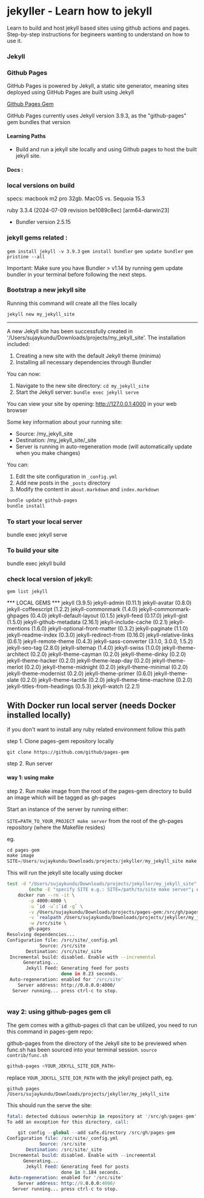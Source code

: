# jekyller - Learn how to jekyll

Learn to build and host jekyll based sites using github actions and pages. Step-by-step instructions for begineers wanting to understand on how to use it.

### Jekyll


### Github Pages

GitHub Pages is powered by Jekyll, a static site generator, meaning sites deployed using GitHub Pages are built using Jekyll

[Github Pages Gem](https://github.com/github/pages-gem)

GitHub Pages currently uses Jekyll version 3.9.3, as the "github-pages" gem bundles that version

#### Learning Paths

- Build and run a jekyll site locally and using Github pages to host the built jekyll site.


#### Docs :

### local versions on build
specs: macbook m2 pro 32gb. MacOS vs. Sequoia 15.3 

ruby 3.3.4 (2024-07-09 revision be1089c8ec) [arm64-darwin23]

- Bundler version 2.5.15

### jekyll gems related :
`gem install jekyll -v 3.9.3`
`gem install bundler`
`gem update bundler`
`gem pristine --all`

Important: Make sure you have Bundler > v1.14 by running gem update bundler in your terminal before following the next steps.


### Bootstrap a new jekyll site

Running this command will create all the files locally 

`jekyll new my_jekyll_site`

---
A new Jekyll site has been successfully created in '/Users/sujaykundu/Downloads/projects/my_jekyll_site'. The installation included:
1. Creating a new site with the default Jekyll theme (minima)
2. Installing all necessary dependencies through Bundler

You can now:
1. Navigate to the new site directory: `cd my_jekyll_site`
2. Start the Jekyll server: `bundle exec jekyll serve`

You can view your site by opening:
http://127.0.0.1:4000 in your web browser

Some key information about your running site:
- Source: /my_jekyll_site
- Destination: /my_jekyll_site/_site
- Server is running in auto-regeneration mode (will automatically update when you make changes)

You can:
1. Edit the site configuration in `_config.yml`
2. Add new posts in the `_posts` directory
3. Modify the content in `about.markdown` and `index.markdown`



```sh
bundle update github-pages
bundle install
```

### To start your local server
bundle exec jekyll serve

### To build your site
bundle exec jekyll build

### check local version of jekyll: 
`gem list jekyll`

*** LOCAL GEMS ***
jekyll (3.9.5)
jekyll-admin (0.11.1)
jekyll-avatar (0.8.0)
jekyll-coffeescript (1.2.2)
jekyll-commonmark (1.4.0)
jekyll-commonmark-ghpages (0.4.0)
jekyll-default-layout (0.1.5)
jekyll-feed (0.17.0)
jekyll-gist (1.5.0)
jekyll-github-metadata (2.16.1)
jekyll-include-cache (0.2.1)
jekyll-mentions (1.6.0)
jekyll-optional-front-matter (0.3.2)
jekyll-paginate (1.1.0)
jekyll-readme-index (0.3.0)
jekyll-redirect-from (0.16.0)
jekyll-relative-links (0.6.1)
jekyll-remote-theme (0.4.3)
jekyll-sass-converter (3.1.0, 3.0.0, 1.5.2)
jekyll-seo-tag (2.8.0)
jekyll-sitemap (1.4.0)
jekyll-swiss (1.0.0)
jekyll-theme-architect (0.2.0)
jekyll-theme-cayman (0.2.0)
jekyll-theme-dinky (0.2.0)
jekyll-theme-hacker (0.2.0)
jekyll-theme-leap-day (0.2.0)
jekyll-theme-merlot (0.2.0)
jekyll-theme-midnight (0.2.0)
jekyll-theme-minimal (0.2.0)
jekyll-theme-modernist (0.2.0)
jekyll-theme-primer (0.6.0)
jekyll-theme-slate (0.2.0)
jekyll-theme-tactile (0.2.0)
jekyll-theme-time-machine (0.2.0)
jekyll-titles-from-headings (0.5.3)
jekyll-watch (2.2.1)


## With Docker run local server (needs Docker installed locally)

if you don't want to install any ruby related environment follow this path


step 1. Clone pages-gem repository locally

`git clone https://github.com/github/pages-gem`


step 2. Run server

#### way 1:  using make 
step 2. Run make image from the root of the pages-gem directory to build an image which will be tagged as gh-pages

Start an instance of the server by running either:

`SITE=PATH_TO_YOUR_PROJECT make server` from the root of the gh-pages repository (where the Makefile resides)

eg. 

```s
cd pages-gem
make image 
SITE=/Users/sujaykundu/Downloads/projects/jekyller/my_jekyll_site make server
```

This will run the jekyll site locally using docker

```sh
test -d "/Users/sujaykundu/Downloads/projects/jekyller/my_jekyll_site" || \
		(echo -E "specify SITE e.g.: SITE=/path/to/site make server"; exit 1) && \
	docker run --rm -it \
		-p 4000:4000 \
		-u `id -u`:`id -g` \
		-v /Users/sujaykundu/Downloads/projects/pages-gem:/src/gh/pages-gem \
		-v `realpath /Users/sujaykundu/Downloads/projects/jekyller/my_jekyll_site`:/src/site \
		-w /src/site \
		gh-pages
Resolving dependencies...
Configuration file: /src/site/_config.yml
            Source: /src/site
       Destination: /src/site/_site
 Incremental build: disabled. Enable with --incremental
      Generating... 
       Jekyll Feed: Generating feed for posts
                    done in 0.23 seconds.
 Auto-regeneration: enabled for '/src/site'
    Server address: http://0.0.0.0:4000/
  Server running... press ctrl-c to stop.
  
```

### way 2: using github-pages gem cli

The gem comes with a github-pages cli that can be utilized, you need to run this command in pages-gem repo:

github-pages from the directory of the Jekyll site to be previewed when func.sh has been sourced into your terminal session.
`source contrib/func.sh`

```sh
github-pages <YOUR_JEKYLL_SITE_DIR_PATH>
```
replace `YOUR_JEKYLL_SITE_DIR_PATH` with the jekyll project path, eg.

`github pages /Users/sujaykundu/Downloads/projects/jekyller/my_jekyll_site`

This should run the serve the site:

```s
fatal: detected dubious ownership in repository at '/src/gh/pages-gem'
To add an exception for this directory, call:

	git config --global --add safe.directory /src/gh/pages-gem
Configuration file: /src/site/_config.yml
            Source: /src/site
       Destination: /src/site/_site
 Incremental build: disabled. Enable with --incremental
      Generating... 
       Jekyll Feed: Generating feed for posts
                    done in 0.184 seconds.
 Auto-regeneration: enabled for '/src/site'
    Server address: http://0.0.0.0:4000/
  Server running... press ctrl-c to stop.
  ```